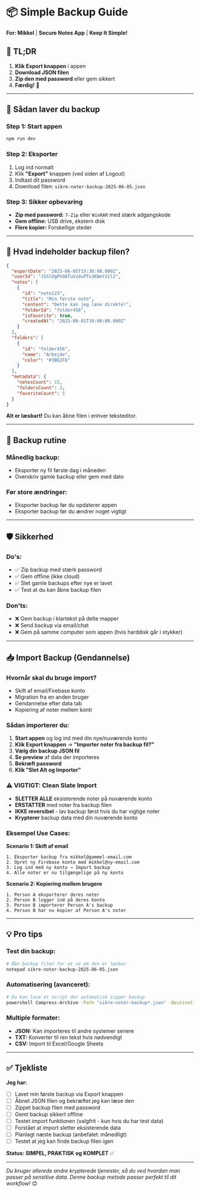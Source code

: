 # 📦 Simple Backup Guide

**For: Mikkel** | **Secure Notes App** | **Keep It Simple!**

## 🎯 **TL;DR**

1. **Klik Export knappen** i appen
2. **Download JSON filen** 
3. **Zip den med password** eller gem sikkert
4. **Færdig!** 🎉

---

## 💾 **Sådan laver du backup**

### **Step 1: Start appen**
```bash
npm run dev
```

### **Step 2: Eksporter**
1. Log ind normalt
2. Klik **"Export"** knappen (ved siden af Logout)
3. Indtast dit password
4. Download filen: `sikre-noter-backup-2025-06-05.json`

### **Step 3: Sikker opbevaring**
- **Zip med password:** `7-Zip` eller `WinRAR` med stærk adgangskode
- **Gem offline:** USB drive, ekstern disk
- **Flere kopier:** Forskellige steder

---

## 📄 **Hvad indeholder backup filen?**

```json
{
  "exportDate": "2025-06-05T15:30:00.000Z",
  "userId": "JSSlDgPhOATuVz4uPTx3KWmtV1l2",
  "notes": [
    {
      "id": "note123",
      "title": "Min første note",
      "content": "Dette kan jeg læse direkte!",
      "folderId": "folder456",
      "isFavorite": true,
      "createdAt": "2025-06-01T10:00:00.000Z"
    }
  ],
  "folders": [
    {
      "id": "folder456", 
      "name": "Arbejde",
      "color": "#3B82F6"
    }
  ],
  "metadata": {
    "notesCount": 15,
    "foldersCount": 3,
    "favoriteCount": 5
  }
}
```

**Alt er læsbart!** Du kan åbne filen i enhver teksteditor.

---

## 🔄 **Backup rutine**

### **Månedlig backup:**
- Eksporter ny fil første dag i måneden
- Overskriv gamle backup eller gem med dato

### **Før store ændringer:**
- Eksporter backup før du opdaterer appen
- Eksporter backup før du ændrer noget vigtigt

---

## 🛡️ **Sikkerhed**

### **Do's:**
- ✅ Zip backup med stærk password
- ✅ Gem offline (ikke cloud)
- ✅ Slet gamle backups efter nye er lavet
- ✅ Test at du kan åbne backup filen

### **Don'ts:**
- ❌ Gem backup i klartekst på delte mapper
- ❌ Send backup via email/chat
- ❌ Gem på samme computer som appen (hvis harddisk går i stykker)

---

## 📥 **Import Backup (Gendannelse)**

### **Hvornår skal du bruge import?**
- Skift af email/Firebase konto
- Migration fra en anden bruger
- Gendannelse efter data tab
- Kopiering af noter mellem konti

### **Sådan importerer du:**
1. **Start appen** og log ind med din nye/nuværende konto
2. **Klik Export knappen** → **"Importer noter fra backup fil?"**
3. **Vælg din backup JSON fil**
4. **Se preview** af data der importeres  
5. **Bekræft password** 
6. **Klik "Slet Alt og Importer"**

### **⚠️ VIGTIGT: Clean Slate Import**
- **SLETTER ALLE** eksisterende noter på nuværende konto
- **ERSTATTER** med noter fra backup filen
- **IKKE reversibel** - lav backup først hvis du har vigtige noter
- **Krypterer** backup data med din nuværende konto

### **Eksempel Use Cases:**

**Scenario 1: Skift af email**
```
1. Eksporter backup fra mikkel@gammel-email.com
2. Opret ny Firebase konto med mikkel@ny-email.com  
3. Log ind med ny konto → Import backup
4. Alle noter er nu tilgængelige på ny konto
```

**Scenario 2: Kopiering mellem brugere**
```
1. Person A eksporterer deres noter
2. Person B logger ind på deres konto
3. Person B importerer Person A's backup  
4. Person B har nu kopier af Person A's noter
```

---

## 💡 **Pro tips**

### **Test din backup:**
```bash
# Åbn backup filen for at se om den er læsbar
notepad sikre-noter-backup-2025-06-05.json
```

### **Automatisering (avanceret):**
```bash
# Du kan lave et script der automatisk zipper backup
powershell Compress-Archive -Path "sikre-noter-backup*.json" -DestinationPath "backup-$(Get-Date -Format 'yyyy-MM-dd').zip"
```

### **Multiple formater:**
- **JSON:** Kan importeres til andre systemer senere
- **TXT:** Konverter til ren tekst hvis nødvendigt
- **CSV:** Import til Excel/Google Sheets

---

## ✅ **Tjekliste**

**Jeg har:**
- [ ] Lavet min første backup via Export knappen
- [ ] Åbnet JSON filen og bekræftet jeg kan læse den
- [ ] Zippet backup filen med password
- [ ] Gemt backup sikkert offline
- [ ] Testet import funktionen (valgfrit - kun hvis du har test data)
- [ ] Forstået at import sletter eksisterende data
- [ ] Planlagt næste backup (anbefalet: månedligt)
- [ ] Testet at jeg kan finde backup filen igen

**Status: SIMPEL, PRAKTISK og KOMPLET** ✅

---

*Du bruger allerede andre krypterede tjenester, så du ved hvordan man passer på sensitive data. Denne backup metode passer perfekt til dit workflow!* 😊